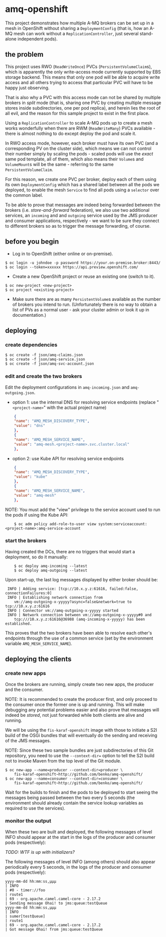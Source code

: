 # amq-openshift

This project demonstrates how multiple A-MQ brokers can be set up in a mesh in
OpenShift without sharing a `DeploymentConfig` (that is, how an A-MQ mesh can
work without a `ReplicationController`, just several stand-alone independent
pods).

## the problem

This project uses RWO (`ReadWriteOnce`) PVCs (`PersistentVolumeClaim`s), which
is apparently the only write-access mode currently supported by EBS storage
backend. This means that only one pod will be able to acquire write access and
all others trying to access that particular PVC will have to be happy just
observing.

That is also why a PVC with this access mode can not be shared by multiple
brokers in *split* mode (that is, sharing one PVC by creating multiple message
stores inside subdirectories, one per pod replica), and herein lies the root of
all evil, and the reason for this sample project to exist in the first place.

Using a `ReplicationController` to scale A-MQ pods up to create a mesh works
wonderfully when there are RWM (`ReadWriteMany`) PVCs available - there is
almost nothing to do except deploy the pod and scale it.

In RWO access mode, however, each broker must have its own PVC (and a
corresponding PV on the cluster side), which means we can not control their
number simply by scaling the pods - scaled pods will use the *exact* same pod
template, all of them, which also means their `Volume`s and `VolumeMount`s will
be the same - referring to the same `PersistentVolumeClaim`.

For this reason, we create one PVC per broker, deploy each of them using its
own `DeploymentConfig` which has a shared label between all the pods we
deployed, to enable the mesh `Service` to find all pods using a `selector` over
the common label.

To be able to prove that messages are indeed being forwarded between the
brokers (i.e. *store-and-forward* federation), we also use two additional
services, an `incoming` and and `outgoing` service used by the JMS producer and
consumer applications, respectively - we want to be sure they connect to
different brokers so as to trigger the message forwarding, of course.

## before you begin

* Log in to OpenShift (either online or on-premise).

```shell
$ oc login -u johndoe -p password https://your.on-premise.broker:8443/
$ oc login --token=xxxxxx https://api.preview.openshift.com/
```

* Create a new OpenShift project or reuse an existing one (switch to it).

```shell
$ oc new-project <new-project>
$ oc project <existing-project>
```

* Make sure there are as many `PersistentVolume`s available as the number of
  brokers you intend to run. (Unfortunately there is no way to obtain a list of
  PVs as a normal user - ask your cluster admin or look it up in
  documentation.)

## deploying

### create dependencies

```shell
$ oc create -f json/amq-claims.json
$ oc create -f json/amq-service.json
$ oc create -f json/amq-svc-account.json
```

### edit and create the two brokers

Edit the deployment configurations in `amq-incoming.json` and `amq-outgoing.json`.

* option 1: use the internal DNS for resolving service endpoints
    (replace "`<project-name>`" with the actual project name)

```json
    {
	"name": "AMQ_MESH_DISCOVERY_TYPE",
	"value": "dns"
    },
    {
	"name": "AMQ_MESH_SERVICE_NAME",
	"value": "amq-mesh.<project-name>.svc.cluster.local"
    },
```

* option 2: use Kube API for resolving service endpoints

```json
    {
	"name": "AMQ_MESH_DISCOVERY_TYPE",
	"value": "kube"
    },
    {
	"name": "AMQ_MESH_SERVICE_NAME",
	"value": "amq-mesh"
    },
```

NOTE: You must add the "view" privilege to the service account used to run
  the pods if using the Kube API:

```shell
    $ oc adm policy add-role-to-user view system:serviceaccount:<project-name>:amq-service-account
```

### start the brokers

Having created the DCs, there are no triggers that would start a deployment, so
do it manually:

```shell
    $ oc deploy amq-incoming --latest
    $ oc deploy amq-outgoing --latest
```

Upon start-up, the last log messages displayed by either broker should be:

```
 INFO | Adding service: [tcp://10.x.y.z:61616, failed:false, connectionFailures:0]
 INFO | Establishing network connection from
	vm://amq-outgoing-x-yyyyy?async=false&network=true to tcp://10.x.y.z:61616
 INFO | Connector vm://amq-outgoing-x-yyyyy started
 INFO | Network connection between vm://amq-outgoing-x-yyyyy#0 and
	tcp:///10.x.y.z:61616@36988 (amq-incoming-x-yyyyy) has been established.
```

This proves that the two brokers have been able to resolve each other's
endpoints through the use of a common service (set by the environment variable
`AMQ_MESH_SERVICE_NAME`).

## deploying the clients

### create new apps

Once the brokers are running, simply create two new apps, the producer and the
consumer.

NOTE: It is recommended to create the producer first, and only proceed to the
consumer once the former one is up and running. This will make debugging any
potential problems easier and also prove that messages will indeed be *stored*,
not just forwarded while both clients are alive and running.

We will be using the `fis-karaf-openshift` image with those to initiate a S2I
build of the OSGi bundles that will eventually do the sending and receiving of
the JMS messages.

NOTE: Since these two sample bundles are just subdirectories of this Git
repository, you need to use the `--context-dir=` option to tell the S2I build
not to invoke Maven from the top level of the Git module.

```shell
$ oc new-app --name=producer --context-dir=producer \
	fis-karaf-openshift~http://github.com/benko/amq-openshift/
$ oc new-app --name=consumer --context-dir=consumer \
	fis-karaf-openshift~http://github.com/benko/amq-openshift/
```

Wait for the builds to finish and the pods to be deployed to start seeing the
messages being passed between the two every 5 seconds (the environment should
already contain the service lookup variables as required to use the services).

### monitor the output

When these two are built and deployed, the following messages of level INFO
should appear at the start in the logs of the producer and consumer pods
(respectively):

*TODO: WTF is up with initializers?*

The following messages of level INFO (among others) should also appear
periodically every 5 seconds, in the logs of the producer and consumer pods
(respectively):

```
yyyy-mm-dd hh:mm:ss,µµµ
| INFO 
| #0 - timer://foo
| route1
| 69 - org.apache.camel.camel-core - 2.17.2
| Sending message Ohai! to jms:queue:testQueue
yyyy-mm-dd hh:mm:ss,µµµ
| INFO
| sumer[testQueue]
| route1
| 69 - org.apache.camel.camel-core - 2.17.2
| Got message Ohai! from jms:queue:testQueue
```
